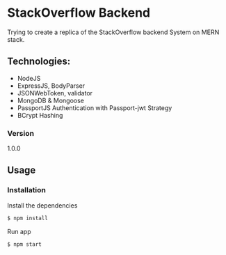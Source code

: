 # StackOverflow Backend

Trying to create a replica of the StackOverflow backend System on MERN stack.

## Technologies:

-   NodeJS
-   ExpressJS, BodyParser
-   JSONWebToken, validator
-   MongoDB & Mongoose
-   PassportJS Authentication with Passport-jwt Strategy
-   BCrypt Hashing

### Version

1.0.0

## Usage

### Installation

Install the dependencies

```sh
$ npm install
```

Run app

```sh
$ npm start
```
